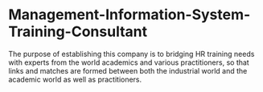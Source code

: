 # Management-Information-System-Training-Consultant
The purpose of establishing this company is to bridging HR training needs with experts from the world academics and various practitioners, so that links and matches are formed between both the industrial world and the academic world as well as practitioners. 

